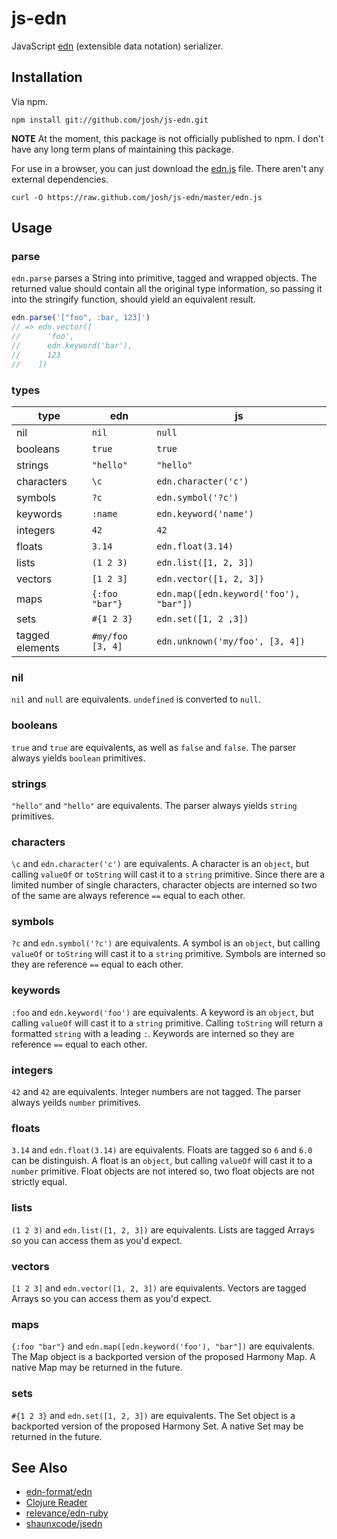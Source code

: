 # js-edn

JavaScript [edn](https://github.com/edn-format/edn) (extensible data notation) serializer.

## Installation

Via npm.

```
npm install git://github.com/josh/js-edn.git
```

**NOTE** At the moment, this package is not officially published to npm. I don't have any long term plans of maintaining this package.

For use in a browser, you can just download the [edn.js](https://github.com/josh/js-edn/blob/master/edn.js) file. There aren't any external dependencies.

```
curl -O https://raw.github.com/josh/js-edn/master/edn.js
```

## Usage

### parse

`edn.parse` parses a String into primitive, tagged and wrapped objects. The returned value should contain all the original type information, so passing it into the stringify function, should yield an equivalent result.

``` javascript
edn.parse('["foo", :bar, 123]')
// => edn.vector([
//      'foo',
//      edn.keyword('bar'),
//      123
//    ])
```

### types

| type             | edn                  | js                                     |
| ---------------- | -------------------- | ---------------------------------------|
| nil              | `nil`                | `null`                                 |
| booleans         | `true`               | `true`                                 |
| strings          | `"hello"`            | `"hello"`                              |
| characters       | `\c`                 | `edn.character('c')`                   |
| symbols          | `?c`                 | `edn.symbol('?c')`                     |
| keywords         | `:name`              | `edn.keyword('name')`                  |
| integers         | `42`                 | `42`                                   |
| floats           | `3.14`               | `edn.float(3.14)`                      |
| lists            | `(1 2 3)`            | `edn.list([1, 2, 3])`                  |
| vectors          | `[1 2 3]`            | `edn.vector([1, 2, 3])`                |
| maps             | `{:foo "bar"}`       | `edn.map([edn.keyword('foo'), "bar"])` |
| sets             | `#{1 2 3}`           | `edn.set([1, 2 ,3])`                   |
| tagged elements  | `#my/foo [3, 4]`     | `edn.unknown('my/foo', [3, 4])`        |


### nil

`nil` and `null` are equivalents. `undefined` is converted to `null`.

### booleans

`true` and `true` are equivalents, as well as `false` and `false`. The parser always yields `boolean` primitives.

### strings

`"hello"` and `"hello"` are equivalents. The parser always yields `string` primitives.

### characters

`\c` and `edn.character('c')` are equivalents. A character is an `object`, but calling `valueOf` or `toString` will cast it to a `string` primitive. Since there are a limited number of single characters, character objects are interned so two of the same are always reference `==` equal to each other.

### symbols

`?c` and `edn.symbol('?c')` are equivalents. A symbol is an `object`, but calling `valueOf` or `toString` will cast it to a `string` primitive. Symbols are interned so they are reference `==` equal to each other.

### keywords

`:foo` and `edn.keyword('foo')` are equivalents. A keyword is an `object`, but calling `valueOf` will cast it to a `string` primitive. Calling `toString` will return a formatted `string` with a leading `:`. Keywords are interned so they are reference `==` equal to each other.

### integers

`42` and `42` are equivalents. Integer numbers are not tagged. The parser always yeilds `number` primitives.

### floats

`3.14` and `edn.float(3.14)` are equivalents. Floats are tagged so `6` and `6.0` can be distinguish. A float is an `object`, but calling `valueOf` will cast it to a `number` primitive. Float objects are not intered so, two float objects are not strictly equal.

### lists

`(1 2 3)` and `edn.list([1, 2, 3])` are equivalents. Lists are tagged Arrays so you can access them as you'd expect.

### vectors

`[1 2 3]` and `edn.vector([1, 2, 3])` are equivalents. Vectors are tagged Arrays so you can access them as you'd expect.

### maps

`{:foo "bar"}` and `edn.map([edn.keyword('foo'), "bar"])` are equivalents. The Map object is a backported version of the proposed Harmony Map. A native Map may be returned in the future.

### sets

`#{1 2 3}` and `edn.set([1, 2, 3])` are equivalents. The Set object is a backported version of the proposed Harmony Set. A native Set may be returned in the future.


## See Also

* [edn-format/edn](https://github.com/edn-format/edn)
* [Clojure Reader](http://clojure.org/reader)
* [relevance/edn-ruby](https://github.com/relevance/edn-ruby)
* [shaunxcode/jsedn](https://github.com/shaunxcode/jsedn)
